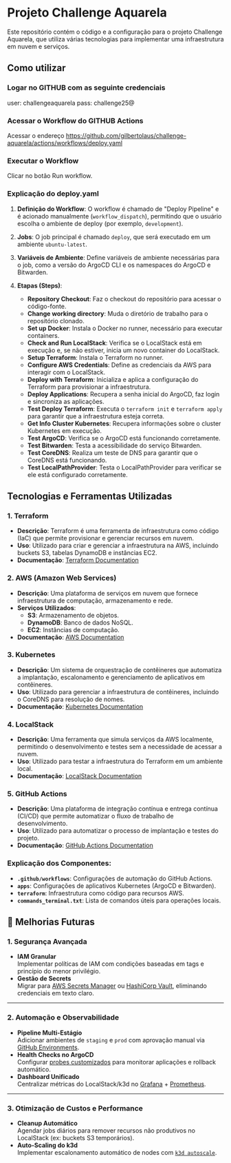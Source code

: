 # Projeto Challenge Aquarela

Este repositório contém o código e a configuração para o projeto Challenge Aquarela, que utiliza várias tecnologias para implementar uma infraestrutura em nuvem e serviços.

## Como utilizar

### Logar no GITHUB com as seguinte credenciais

user: challengeaquarela
pass: challenge25@

### Acessar o Workflow do GITHUB Actions
Acessar o endereço https://github.com/gilbertolaus/challenge-aquarela/actions/workflows/deploy.yaml

### Executar o Workflow
Clicar no botão Run workflow.

### Explicação do deploy.yaml

1. **Definição do Workflow**: O workflow é chamado de "Deploy Pipeline" e é acionado manualmente (`workflow_dispatch`), permitindo que o usuário escolha o ambiente de deploy (por exemplo, `development`).

2. **Jobs**: O job principal é chamado `deploy`, que será executado em um ambiente `ubuntu-latest`.

3. **Variáveis de Ambiente**: Define variáveis de ambiente necessárias para o job, como a versão do ArgoCD CLI e os namespaces do ArgoCD e Bitwarden.

4. **Etapas (Steps)**:
   - **Repository Checkout**: Faz o checkout do repositório para acessar o código-fonte.
   - **Change working directory**: Muda o diretório de trabalho para o repositório clonado.
   - **Set up Docker**: Instala o Docker no runner, necessário para executar containers.
   - **Check and Run LocalStack**: Verifica se o LocalStack está em execução e, se não estiver, inicia um novo container do LocalStack.
   - **Setup Terraform**: Instala o Terraform no runner.
   - **Configure AWS Credentials**: Define as credenciais da AWS para interagir com o LocalStack.
   - **Deploy with Terraform**: Inicializa e aplica a configuração do Terraform para provisionar a infraestrutura.
   - **Deploy Applications**: Recupera a senha inicial do ArgoCD, faz login e sincroniza as aplicações.
   - **Test Deploy Terraform**: Executa o `terraform init` e `terraform apply` para garantir que a infraestrutura esteja correta.
   - **Get Info Cluster Kubernetes**: Recupera informações sobre o cluster Kubernetes em execução.
   - **Test ArgoCD**: Verifica se o ArgoCD está funcionando corretamente.
   - **Test Bitwarden**: Testa a acessibilidade do serviço Bitwarden.
   - **Test CoreDNS**: Realiza um teste de DNS para garantir que o CoreDNS está funcionando.
   - **Test LocalPathProvider**: Testa o LocalPathProvider para verificar se ele está configurado corretamente.

## Tecnologias e Ferramentas Utilizadas

### 1. **Terraform**
- **Descrição**: Terraform é uma ferramenta de infraestrutura como código (IaC) que permite provisionar e gerenciar recursos em nuvem.
- **Uso**: Utilizado para criar e gerenciar a infraestrutura na AWS, incluindo buckets S3, tabelas DynamoDB e instâncias EC2.
- **Documentação**: [Terraform Documentation](https://www.terraform.io/docs)

### 2. **AWS (Amazon Web Services)**
- **Descrição**: Uma plataforma de serviços em nuvem que fornece infraestrutura de computação, armazenamento e rede.
- **Serviços Utilizados**:
  - **S3**: Armazenamento de objetos.
  - **DynamoDB**: Banco de dados NoSQL.
  - **EC2**: Instâncias de computação.
- **Documentação**: [AWS Documentation](https://aws.amazon.com/documentation/)

### 3. **Kubernetes**
- **Descrição**: Um sistema de orquestração de contêineres que automatiza a implantação, escalonamento e gerenciamento de aplicativos em contêineres.
- **Uso**: Utilizado para gerenciar a infraestrutura de contêineres, incluindo o CoreDNS para resolução de nomes.
- **Documentação**: [Kubernetes Documentation](https://kubernetes.io/docs/home/)

### 4. **LocalStack**
- **Descrição**: Uma ferramenta que simula serviços da AWS localmente, permitindo o desenvolvimento e testes sem a necessidade de acessar a nuvem.
- **Uso**: Utilizado para testar a infraestrutura do Terraform em um ambiente local.
- **Documentação**: [LocalStack Documentation](https://localstack.cloud/)

### 5. **GitHub Actions**
- **Descrição**: Uma plataforma de integração contínua e entrega contínua (CI/CD) que permite automatizar o fluxo de trabalho de desenvolvimento.
- **Uso**: Utilizado para automatizar o processo de implantação e testes do projeto.
- **Documentação**: [GitHub Actions Documentation](https://docs.github.com/en/actions)

### Explicação dos Componentes:
- **`.github/workflows`**: Configurações de automação do GitHub Actions.
- **`apps`**: Configurações de aplicativos Kubernetes (ArgoCD e Bitwarden).
- **`terraform`**: Infraestrutura como código para recursos AWS.
- **`commands_terminal.txt`**: Lista de comandos úteis para operações locais.

## 🔮 Melhorias Futuras

### **1. Segurança Avançada**
- **IAM Granular**  
  Implementar políticas de IAM com condições baseadas em tags e princípio do menor privilégio.
- **Gestão de Secrets**  
  Migrar para [AWS Secrets Manager](https://aws.amazon.com/secrets-manager/) ou [HashiCorp Vault](https://www.vaultproject.io/), eliminando credenciais em texto claro.

---

### **2. Automação e Observabilidade**
- **Pipeline Multi-Estágio**  
  Adicionar ambientes de `staging` e `prod` com aprovação manual via [GitHub Environments](https://docs.github.com/en/actions/deployment/targeting-different-environments).
- **Health Checks no ArgoCD**  
  Configurar [probes customizados](https://argo-cd.readthedocs.io/en/stable/operator-manual/health/) para monitorar aplicações e rollback automático.
- **Dashboard Unificado**  
  Centralizar métricas do LocalStack/k3d no [Grafana](https://grafana.com/) + [Prometheus](https://prometheus.io/).

---

### **3. Otimização de Custos e Performance**
- **Cleanup Automático**  
  Agendar jobs diários para remover recursos não produtivos no LocalStack (ex: buckets S3 temporários).
- **Auto-Scaling do k3d**  
  Implementar escalonamento automático de nodes com [`k3d autoscale`](https://k3d.io/v5.5.1/usage/commands/#cluster-create).

